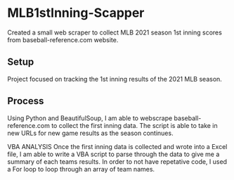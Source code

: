 # MLB1stInning-Scapper

Created a small web scraper to collect MLB 2021 season 1st inning scores from baseball-reference.com website.

## Setup
Project focused on tracking the 1st inning results of the 2021 MLB season. 

## Process
Using Python and BeautifulSoup, I am able to webscrape baseball-reference.com to collect the first inning data. The script is able to take in new URLs for new game results as the season continues.

VBA ANALYSIS
Once the first inning data is collected and wrote into a Excel file, I am able to write a VBA script to parse through the data to give me a summary of each teams results. In order to not have repetative code, I used a For loop to loop through an array of team names. 
